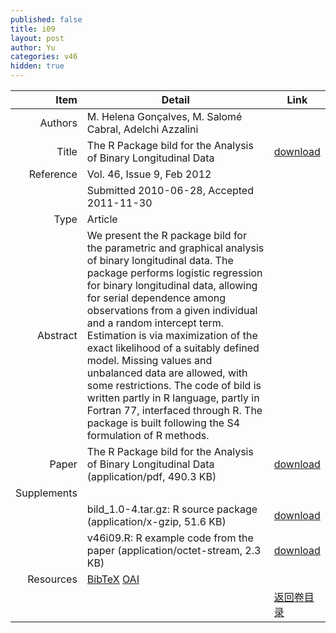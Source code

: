 ```yaml
---
published: false
title: i09
layout: post
author: Yu
categories: v46
hidden: true
---
```


| Item | Detail | Link |
|---:|---|---|
| Authors | M. Helena Gonçalves, M. Salomé  Cabral, Adelchi Azzalini| |
| Title |The R Package bild for the Analysis of Binary Longitudinal Data | [download](http://www.jstatsoft.org/v46/i09/paper) |
| Reference |Vol. 46, Issue 9, Feb 2012 | |
| | Submitted 2010-06-28, Accepted 2011-11-30| | 
| Type | Article| |
| Abstract | We present the R package bild for the parametric and graphical analysis of binary longitudinal data. The package performs logistic regression for binary longitudinal data, allowing for serial dependence among observations from a given individual and a random intercept term. Estimation is via maximization of the exact likelihood of a suitably defined model. Missing values and unbalanced data are allowed, with some restrictions. The code of bild is written partly in R language, partly in Fortran 77, interfaced through R. The package is built following the S4 formulation of R methods.| |
| Paper | The R Package bild for the Analysis of Binary Longitudinal Data  (application/pdf, 490.3 KB)| [download](http://www.jstatsoft.org/v46/i09/paper) |
| Supplements | | |
| |bild_1.0-4.tar.gz: R source package  (application/x-gzip, 51.6 KB)|  [download](http://www.jstatsoft.org/v46/i09/supp/1) |
| |v46i09.R:          R example code from the paper  (application/octet-stream, 2.3 KB)|  [download](http://www.jstatsoft.org/v46/i09/supp/2) |
| Resources | [BibTeX](http://www.jstatsoft.org/v46/i09/bibtex) [OAI](http://www.jstatsoft.org/oai?verb=GetRecord&identifier=oai.jstatsoft/v46/i09&prefix=oai_dc)| |
| |  | [返回卷目录]({{site.baseurl}}/volume/v46.html) |